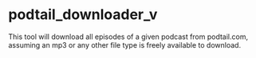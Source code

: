 # podtail_downloader_v
 This tool will download all episodes of a given podcast from podtail.com, assuming an mp3 or any other file type is freely available to download.
